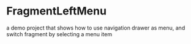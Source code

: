 # FragmentLeftMenu
a demo project that shows how to use navigation drawer as menu, and switch fragment by selecting a menu item
